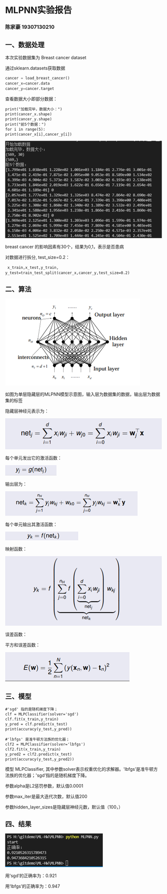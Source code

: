 # MLPNN实验报告

### 陈家豪 19307130210

## 一、数据处理

本次实验数据集为 Breast cancer dataset

通过sklearn.datasets获取数据

```python
cancer = load_breast_cancer()
cancer_x=cancer.data
cancer_y=cancer.target
```

查看数据大小即部分数据：

```
print("加载完毕，数据大小：")
print(cancer_x.shape)
print(cancer_y.shape)
print("前5个数据：")
for i in range(5):
print(cancer_x[i],cancer_y[i])
```

![image-20211029163437535](实验报告.assets/image-20211029163437535.png)

breast cancer 的影响因素有30个，结果为0,1，表示是否患病

对数据进行拆分, test_size=0.2：

` x_train,x_test,y_train, y_test=train_test_split(cancer_x,cancer_y,test_size=0.2)`



## 二、算法

![image-20211114224540389](实验报告.assets/image-20211114224540389.png)

如图为单层隐藏层的MLPNN模型示意图，输入层为数据集的数据，输出层为数据集的标签

隐藏层神经元表示为：

![image-20211114224831664](实验报告.assets/image-20211114224831664.png)

每个单元发出它的激活函数：

![image-20211114224948796](实验报告.assets/image-20211114224948796.png)

输出层为：

![image-20211114225138984](实验报告.assets/image-20211114225138984.png)

每个单元输出其激活函数：

![image-20211114225208863](实验报告.assets/image-20211114225208863.png)

映射函数：

![image-20211114225403460](实验报告.assets/image-20211114225403460.png)



误差函数：

平方和误差函数：

![image-20211114225455415](实验报告.assets/image-20211114225455415.png)





## 三、模型

```
#'sgd' 指的是随机梯度下降；
clf = MLPClassifier(solver='sgd')
clf.fit(x_train,y_train)
y_pred = clf.predict(x_test)
print(accuracy(y_test,y_pred))

#'lbfgs' 是准牛顿方法族的优化器；
clf2 = MLPClassifier(solver='lbfgs')
clf2.fit(x_train,y_train)
y_pred2 = clf2.predict(x_test)
print(accuracy(y_test,y_pred2))
```

模型 MLPClassifier, 其中参数solver表示权重优化的求解器。'lbfgs’是准牛顿方法族的优化器；'sgd’指的是随机梯度下降。

参数alpha是L2惩罚参数，默认值0.0001

参数max_iter是最大迭代次数，默认值200

参数hidden_layer_sizes是隐藏层神经元数，默认值（100，）



## 四、结果

![image-20211114222431171](实验报告.assets/image-20211114222431171.png)

用‘sgd’的正确率为：0.921

用‘lbfgs’的正确率为：0.947

